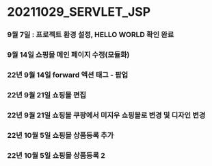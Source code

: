 # 20211029_SERVLET_JSP
### 9월 7일 : 프로젝트 환경 설정,  HELLO WORLD 확인 완료

### 9월 14일 쇼핑몰 메인 페이지 수정(모듈화)

### 22년 9월 14일 forward 액션 태그 - 팝업

### 22년 9월 21일 쇼핑몰 편집

### 22년 9월 21일 쇼핑몰 쿠팡에서 미지우 쇼핑몰로 변경 및 디자인 변경

### 22년 10월 5일 쇼핑몰 상품등록 추가

### 22년 10월 5일 쇼핑몰 상품등록 2
